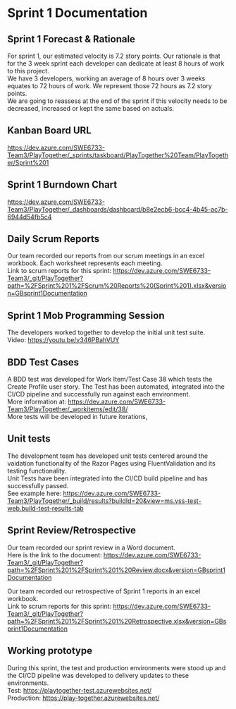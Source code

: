 # Sprint 1 Documentation

## Sprint 1 Forecast & Rationale
For sprint 1, our estimated velocity is 7.2 story points. Our rationale is that for the 3 week sprint each developer can dedicate at least 8 hours of work to this project.  
We have 3 developers, working an average of 8 hours over 3 weeks equates to 72 hours of work. We represent those 72 hours as 7.2 story points.  
We are going to reassess at the end of the sprint if this velocity needs to be decreased, increased or kept the same based on actuals.

## Kanban Board URL
https://dev.azure.com/SWE6733-Team3/PlayTogether/_sprints/taskboard/PlayTogether%20Team/PlayTogether/Sprint%201

## Sprint 1 Burndown Chart
https://dev.azure.com/SWE6733-Team3/PlayTogether/_dashboards/dashboard/b8e2ecb6-bcc4-4b45-ac7b-6944d54fb5c4

## Daily Scrum Reports
Our team recorded our reports from our scrum meetings in an excel workbook. Each worksheet represents each meeting.  
Link to scrum reports for this sprint: https://dev.azure.com/SWE6733-Team3/_git/PlayTogether?path=%2FSprint%201%2FScrum%20Reports%20(Sprint%201).xlsx&version=GBsprint1Documentation

## Sprint 1 Mob Programming Session
The developers worked together to develop the initial unit test suite.  
Video: https://youtu.be/v346PBahVUY

## BDD Test Cases
A BDD test was developed for Work Item/Test Case 38 which tests the Create Profile user story. The Test has been automated, integrated into the CI/CD pipeline and successfully run against each environment.  
More information at: https://dev.azure.com/SWE6733-Team3/PlayTogether/_workitems/edit/38/  
More tests will be developed in future iterations,

## Unit tests
The development team has developed unit tests centered around the vaidation functionality of the Razor Pages using FluentValidation and its testing functionality.  
Unit Tests have been integrated into the CI/CD build pipeline and has successfully passed.  
See example here: https://dev.azure.com/SWE6733-Team3/PlayTogether/_build/results?buildId=20&view=ms.vss-test-web.build-test-results-tab

## Sprint Review/Retrospective
Our team recorded our sprint review in a Word document.  
Here is the link to the document: https://dev.azure.com/SWE6733-Team3/_git/PlayTogether?path=%2FSprint%201%2FSprint%201%20Review.docx&version=GBsprint1Documentation  
  
Our team recorded our retrospective of Sprint 1 reports in an excel workbook.  
Link to scrum reports for this sprint: https://dev.azure.com/SWE6733-Team3/_git/PlayTogether?path=%2FSprint%201%2FSprint%201%20Retrospective.xlsx&version=GBsprint1Documentation  

## Working prototype
During this sprint, the test and production environments were stood up and the CI/CD pipeline was developed to delivery updates to these environments.  
Test: https://playtogether-test.azurewebsites.net/  
Production: https://play-together.azurewebsites.net/